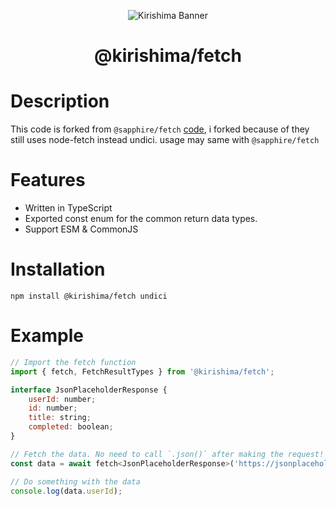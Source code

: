 <div align="center">

![Kirishima Banner](https://cdn.discordapp.com/attachments/891939988088975372/931079377771450388/kirishima-ship-banner.png)

# @kirishima/fetch

</div>

# Description
This code is forked from `@sapphire/fetch` [code](https://github.com/sapphiredev/utilities/tree/main/packages/fetch), i forked because of they still uses node-fetch instead undici.
usage may same with `@sapphire/fetch`

# Features
- Written in TypeScript
- Exported const enum for the common return data types.
- Support ESM & CommonJS

# Installation

```
npm install @kirishima/fetch undici
```

# Example

```js
// Import the fetch function
import { fetch, FetchResultTypes } from '@kirishima/fetch';

interface JsonPlaceholderResponse {
	userId: number;
	id: number;
	title: string;
	completed: boolean;
}

// Fetch the data. No need to call `.json()` after making the request!
const data = await fetch<JsonPlaceholderResponse>('https://jsonplaceholder.typicode.com/todos/1', undefined, FetchResultTypes.JSON);

// Do something with the data
console.log(data.userId);
```